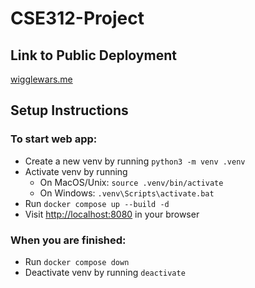 # CSE312-Project

## Link to Public Deployment
[wigglewars.me](https://wigglewars.me)

## Setup Instructions
### To start web app:
- Create a new venv by running ```python3 -m venv .venv```
- Activate venv by running
  - On MacOS/Unix: ```source .venv/bin/activate```
  - On Windows: ```.venv\Scripts\activate.bat```
- Run ```docker compose up --build -d```
- Visit [http://localhost:8080](http://localhost:8080) in your browser
### When you are finished:
- Run ```docker compose down```
- Deactivate venv by running ```deactivate```

